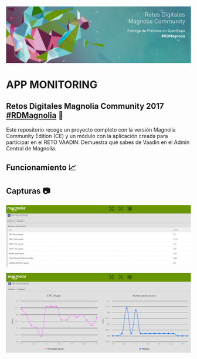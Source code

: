 ![magnolia-logo](https://raw.githubusercontent.com/DavidCaviedes/openexpo-app-monitoring/master/openexpo-app-monitoring/src/main/resources/img/header.png)

# APP MONITORING

## Retos Digitales Magnolia Community 2017 [#RDMagnolia](https://www.magnolia-cms.com/about/news-events/events/rd-desarrolladores-2017.html) :rocket:

Este repositorio recoge un proyecto completo con la versión Magnolia Community Edition (CE) y un módulo con la aplicación creada para participar en el RETO VAADIN: Demuestra qué sabes de Vaadin en el Admin Central de Magnolia.

## Funcionamiento :chart_with_upwards_trend:

## Capturas :camera:

![Tabla](https://raw.githubusercontent.com/DavidCaviedes/openexpo-app-monitoring/master/openexpo-app-monitoring/src/main/resources/img/details.png)

![Grafica](https://raw.githubusercontent.com/DavidCaviedes/openexpo-app-monitoring/master/openexpo-app-monitoring/src/main/resources/img/graph.png)
